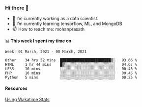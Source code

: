 ### Hi there 👋

- 🔭 I’m currently working as a data scientist.
- 🌱 I’m currently learning tensorflow, ML, and MongoDB
- 📫 How to reach me: mohanprasath

📊 **This week I spent my time on**
<!--START_SECTION:waka-->
```text
Week: 01 March, 2021 - 08 March, 2021

Other    34 hrs 52 mins  ███████████████████████▒░   93.66 % 
HTML     1 hr 44 mins    █▒░░░░░░░░░░░░░░░░░░░░░░░   04.67 % 
LESS     10 mins         ░░░░░░░░░░░░░░░░░░░░░░░░░   00.45 % 
PHP      10 mins         ░░░░░░░░░░░░░░░░░░░░░░░░░   00.45 % 
Python   5 mins          ░░░░░░░░░░░░░░░░░░░░░░░░░   00.25 % 
```
<!--END_SECTION:waka-->

#### Resources
[Using Wakatime Stats](https://github.com/marketplace/actions/waka-readme)
